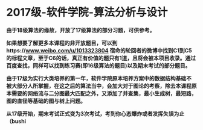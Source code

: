 # 2017级-软件学院-算法分析与设计

**由于18级算法的缘故，开放了17级算法的部分习题，可供参考。**

**如果想要了解更多本课程的非开放题目，可以到https://www.weibo.com/u/1013323804 宿命的轮回者的微博中找到C1到C5的标程文章，至于C6的话，真正有价值的题只有1道，且将会被本项目收录。通过百度查找，同样可以找到练习赛(即16级算法的题目)以及期末考试的部分题目。**

**由于17级为实行大类培养的第一年，软件学院原本培养方案中的数据结构基础不被大部分人所掌握，在这之后的算法当中，会加大对于图论的考察，除去本课程原本需要的网络流与二分图最大匹配之外，又添加了并查集，最小生成树，最短路，图的直径等基础的图与树上问题。**

**从17级开始，期末考试正式变为3次考试，考到你心态爆炸或者发挥失误为止（bushi**

